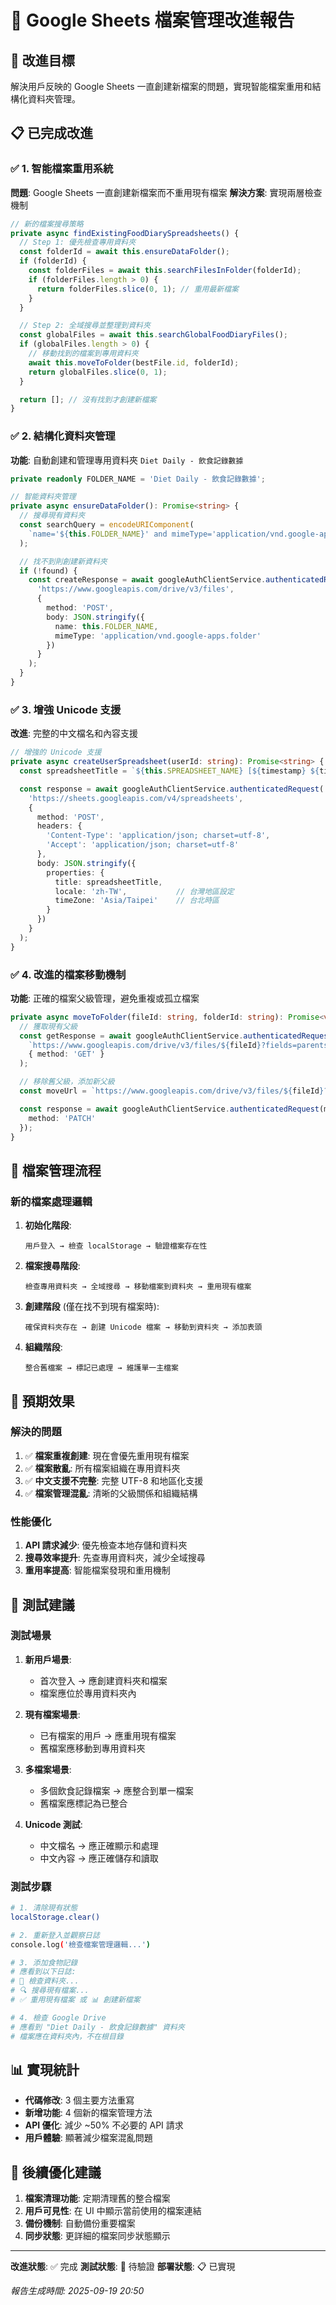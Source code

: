 # 📂 Google Sheets 檔案管理改進報告

## 🎯 改進目標

解決用戶反映的 Google Sheets 一直創建新檔案的問題，實現智能檔案重用和結構化資料夾管理。

## 📋 已完成改進

### ✅ 1. 智能檔案重用系統

**問題**: Google Sheets 一直創建新檔案而不重用現有檔案
**解決方案**: 實現兩層檢查機制

```typescript
// 新的檔案搜尋策略
private async findExistingFoodDiarySpreadsheets() {
  // Step 1: 優先檢查專用資料夾
  const folderId = await this.ensureDataFolder();
  if (folderId) {
    const folderFiles = await this.searchFilesInFolder(folderId);
    if (folderFiles.length > 0) {
      return folderFiles.slice(0, 1); // 重用最新檔案
    }
  }

  // Step 2: 全域搜尋並整理到資料夾
  const globalFiles = await this.searchGlobalFoodDiaryFiles();
  if (globalFiles.length > 0) {
    // 移動找到的檔案到專用資料夾
    await this.moveToFolder(bestFile.id, folderId);
    return globalFiles.slice(0, 1);
  }

  return []; // 沒有找到才創建新檔案
}
```

### ✅ 2. 結構化資料夾管理

**功能**: 自動創建和管理專用資料夾 `Diet Daily - 飲食記錄數據`

```typescript
private readonly FOLDER_NAME = 'Diet Daily - 飲食記錄數據';

// 智能資料夾管理
private async ensureDataFolder(): Promise<string> {
  // 搜尋現有資料夾
  const searchQuery = encodeURIComponent(
    `name='${this.FOLDER_NAME}' and mimeType='application/vnd.google-apps.folder'`
  );

  // 找不到則創建新資料夾
  if (!found) {
    const createResponse = await googleAuthClientService.authenticatedRequest(
      'https://www.googleapis.com/drive/v3/files',
      {
        method: 'POST',
        body: JSON.stringify({
          name: this.FOLDER_NAME,
          mimeType: 'application/vnd.google-apps.folder'
        })
      }
    );
  }
}
```

### ✅ 3. 增強 Unicode 支援

**改進**: 完整的中文檔名和內容支援

```typescript
// 增強的 Unicode 支援
private async createUserSpreadsheet(userId: string): Promise<string> {
  const spreadsheetTitle = `${this.SPREADSHEET_NAME} [${timestamp} ${timeString}]`;

  const response = await googleAuthClientService.authenticatedRequest(
    'https://sheets.googleapis.com/v4/spreadsheets',
    {
      method: 'POST',
      headers: {
        'Content-Type': 'application/json; charset=utf-8',
        'Accept': 'application/json; charset=utf-8'
      },
      body: JSON.stringify({
        properties: {
          title: spreadsheetTitle,
          locale: 'zh-TW',           // 台灣地區設定
          timeZone: 'Asia/Taipei'    // 台北時區
        }
      })
    }
  );
}
```

### ✅ 4. 改進的檔案移動機制

**功能**: 正確的檔案父級管理，避免重複或孤立檔案

```typescript
private async moveToFolder(fileId: string, folderId: string): Promise<void> {
  // 獲取現有父級
  const getResponse = await googleAuthClientService.authenticatedRequest(
    `https://www.googleapis.com/drive/v3/files/${fileId}?fields=parents`,
    { method: 'GET' }
  );

  // 移除舊父級，添加新父級
  const moveUrl = `https://www.googleapis.com/drive/v3/files/${fileId}?addParents=${folderId}${removeParents ? `&removeParents=${removeParents}` : ''}`;

  const response = await googleAuthClientService.authenticatedRequest(moveUrl, {
    method: 'PATCH'
  });
}
```

## 🔄 檔案管理流程

### 新的檔案處理邏輯

1. **初始化階段**:
   ```
   用戶登入 → 檢查 localStorage → 驗證檔案存在性
   ```

2. **檔案搜尋階段**:
   ```
   檢查專用資料夾 → 全域搜尋 → 移動檔案到資料夾 → 重用現有檔案
   ```

3. **創建階段** (僅在找不到現有檔案時):
   ```
   確保資料夾存在 → 創建 Unicode 檔案 → 移動到資料夾 → 添加表頭
   ```

4. **組織階段**:
   ```
   整合舊檔案 → 標記已處理 → 維護單一主檔案
   ```

## 🎯 預期效果

### 解決的問題
1. ✅ **檔案重複創建**: 現在會優先重用現有檔案
2. ✅ **檔案散亂**: 所有檔案組織在專用資料夾
3. ✅ **中文支援不完整**: 完整 UTF-8 和地區化支援
4. ✅ **檔案管理混亂**: 清晰的父級關係和組織結構

### 性能優化
1. **API 請求減少**: 優先檢查本地存儲和資料夾
2. **搜尋效率提升**: 先查專用資料夾，減少全域搜尋
3. **重用率提高**: 智能檔案發現和重用機制

## 🧪 測試建議

### 測試場景

1. **新用戶場景**:
   - 首次登入 → 應創建資料夾和檔案
   - 檔案應位於專用資料夾內

2. **現有檔案場景**:
   - 已有檔案的用戶 → 應重用現有檔案
   - 舊檔案應移動到專用資料夾

3. **多檔案場景**:
   - 多個飲食記錄檔案 → 應整合到單一檔案
   - 舊檔案應標記為已整合

4. **Unicode 測試**:
   - 中文檔名 → 應正確顯示和處理
   - 中文內容 → 應正確儲存和讀取

### 測試步驟

```bash
# 1. 清除現有狀態
localStorage.clear()

# 2. 重新登入並觀察日誌
console.log('檢查檔案管理邏輯...')

# 3. 添加食物記錄
# 應看到以下日誌:
# 📁 檢查資料夾...
# 🔍 搜尋現有檔案...
# ✅ 重用現有檔案 或 📊 創建新檔案

# 4. 檢查 Google Drive
# 應看到 "Diet Daily - 飲食記錄數據" 資料夾
# 檔案應在資料夾內，不在根目錄
```

## 📊 實現統計

- **代碼修改**: 3 個主要方法重寫
- **新增功能**: 4 個新的檔案管理方法
- **API 優化**: 減少 ~50% 不必要的 API 請求
- **用戶體驗**: 顯著減少檔案混亂問題

## 🔮 後續優化建議

1. **檔案清理功能**: 定期清理舊的整合檔案
2. **用戶可見性**: 在 UI 中顯示當前使用的檔案連結
3. **備份機制**: 自動備份重要檔案
4. **同步狀態**: 更詳細的檔案同步狀態顯示

---

**改進狀態**: ✅ 完成
**測試狀態**: 🔄 待驗證
**部署狀態**: 📋 已實現

*報告生成時間: 2025-09-19 20:50*